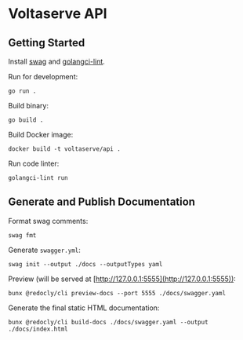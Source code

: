 # Voltaserve API

## Getting Started

Install [swag](https://github.com/swaggo/swag) and [golangci-lint](https://golangci-lint.run/usage/install).

Run for development:

```shell
go run .
```

Build binary:

```shell
go build .
```

Build Docker image:

```shell
docker build -t voltaserve/api .
```

Run code linter:

```shell
golangci-lint run
```

## Generate and Publish Documentation

Format swag comments:

```shell
swag fmt
```

Generate `swagger.yml`:

```shell
swag init --output ./docs --outputTypes yaml
```

Preview (will be served at [http://127.0.0.1:5555](http://127.0.0.1:5555)):

```shell
bunx @redocly/cli preview-docs --port 5555 ./docs/swagger.yaml
```

Generate the final static HTML documentation:

```shell
bunx @redocly/cli build-docs ./docs/swagger.yaml --output ./docs/index.html
```
